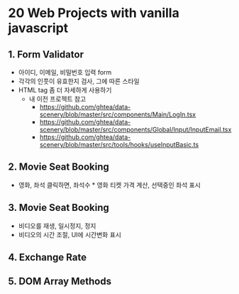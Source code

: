 # 20 Web Projects with vanilla javascript

## 1. Form Validator

- 아이디, 이메일, 비밀번호 입력 form
- 각각의 인풋이 유효한지 검사, 그에 따른 스타일
- HTML tag 좀 더 자세하게 사용하기
  - 내 이전 프로젝트 참고
    - https://github.com/ghtea/data-scenery/blob/master/src/components/Main/LogIn.tsx
    - https://github.com/ghtea/data-scenery/blob/master/src/components/Global/Input/InputEmail.tsx
    - https://github.com/ghtea/data-scenery/blob/master/src/tools/hooks/useInputBasic.ts

## 2. Movie Seat Booking

- 영화, 좌석 클릭하면, 좌석수 \* 영화 티켓 가격 계산, 선택중인 좌석 표시

## 3. Movie Seat Booking

- 비디오를 재생, 일시정지, 정지
- 비디오의 시간 조절, UI에 시간변화 표시

## 4. Exchange Rate

## 5. DOM Array Methods